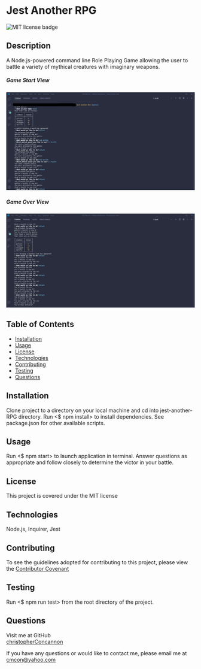 # Jest Another RPG

![MIT license badge](https://img.shields.io/badge/license-MIT-green)

## Description
A Node.js-powered command line Role Playing Game allowing the user to battle a variety of mythical creatures with imaginary weapons.

##### Game Start View
![Game Start View Screenshot](./assets/images/screenshot.png)
##### Game Over View
![Game Over View Screenshot](./assets/images/screenshot2.png)

## Table of Contents
  * [Installation](#installation)
  * [Usage](#usage)
  * [License](#license)
  * [Technologies](#technologies)
  * [Contributing](#contributing)
  * [Testing](#testing)
  * [Questions](#questions)
  
## Installation
Clone project to a directory on your local machine and cd into jest-another-RPG directory.  Run <$ npm install> to install dependencies.  See package.json for other available scripts.

## Usage
Run <$ npm start> to launch application in terminal.  Answer questions as appropriate and follow closely to determine the victor in your battle.  

## License 
This project is covered under the MIT license 

## Technologies 
Node.js, Inquirer, Jest

## Contributing
To see the guidelines adopted for contributing to this project, please view the [Contributor Covenant](https://www.contributor-covenant.org/version/2/0/code_of_conduct/code_of_conduct.txt)

## Testing
Run <$ npm run test> from the root directory of the project.

## Questions
Visit me at GitHub  
[christopherConcannon](https://github.com/christopherConcannon)
  
If you have any questions or would like to contact me, please email me at  
[cmcon@yahoo.com](mailto:cmcon@yahoo.com)
